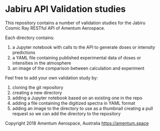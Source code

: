# Jabiru API Validation studies

This repository contains a number of validation studies for the Jabiru Cosmic
Ray RESTful API of Amentum Aerospace.

Each directory contains:
1. a Jupyter notebook with calls to the API to generate doses or intensity predictions
2. a YAML file containing published experimental data of doses or intensities
in the atmosphere
3. an image of the comparison between calculation and experiment

Feel free to add your own validation study by:
1. cloning the git repository
2. creating a new directory
3. adding a Jupyter notebook based on an existing one in the repo
4. adding a file containing the digitized spectra in YAML format
5. adding an image to the directory to use as a thumbnail creating a pull
request so we can add the directory to the repository

Copyright 2018 Amentum Aerospace, Australia
https://amentum.space
